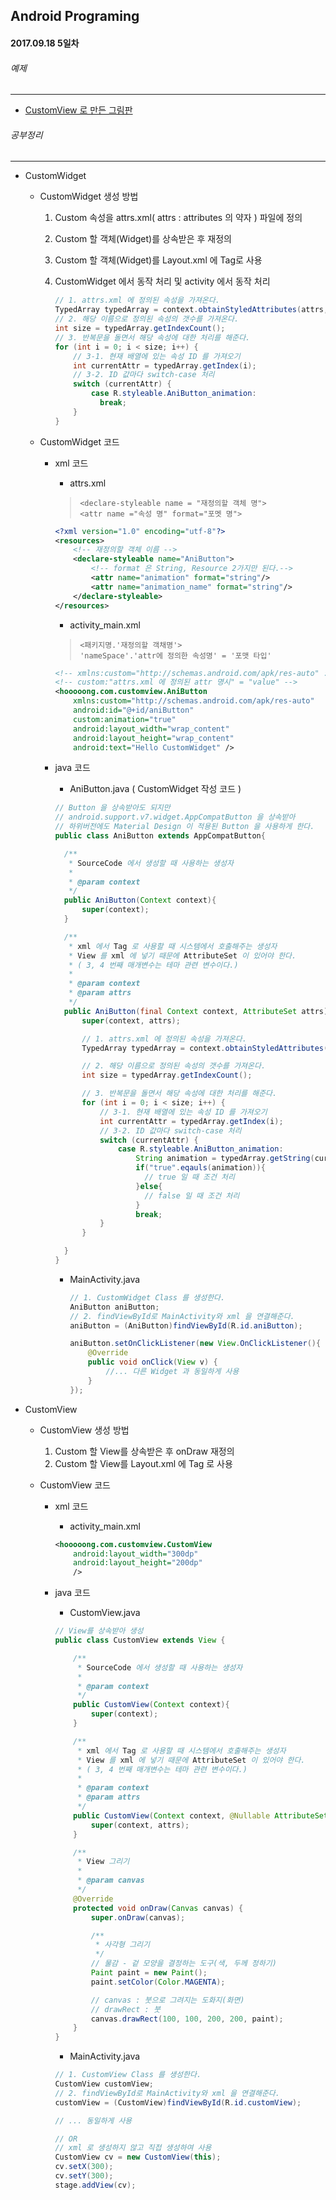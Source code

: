 Android Programing
----------------------------------------------------
#### 2017.09.18 5일차

###### 예제
____________________________________________________

  - [CustomView 로 만든 그림판](https://github.com/Hooooong/DAY11_Drawing.git)


###### 공부정리
____________________________________________________

  - CustomWidget

      - CustomWidget 생성 방법

          1. Custom 속성을 attrs.xml( attrs : attributes 의 약자 ) 파일에 정의
          2. Custom 할 객체(Widget)를 상속받은 후 재정의
          3. Custom 할 객체(Widget)를 Layout.xml 에 Tag로 사용
          4. CustomWidget 에서 동작 처리 및 activity 에서 동작 처리

              ```Java
              // 1. attrs.xml 에 정의된 속성을 가져온다.
              TypedArray typedArray = context.obtainStyledAttributes(attrs, R.styleable.AniButton);
              // 2. 해당 이름으로 정의된 속성의 갯수를 가져온다.
              int size = typedArray.getIndexCount();
              // 3. 반복문을 돌면서 해당 속성에 대한 처리를 해준다.
              for (int i = 0; i < size; i++) {
                  // 3-1. 현재 배열에 있는 속성 ID 를 가져오기
                  int currentAttr = typedArray.getIndex(i);
                  // 3-2. ID 값마다 switch-case 처리
                  switch (currentAttr) {
                      case R.styleable.AniButton_animation:
                        break;
                  }
              }          
              ```

      - CustomWidget 코드

          - xml 코드

              - attrs.xml

              > `<declare-styleable name = "재정의할 객체 명">` <br>
              > `<attr name ="속성 명" format="포멧 명">`

              ```xml
              <?xml version="1.0" encoding="utf-8"?>
              <resources>
                  <!-- 재정의할 객체 이름 -->
                  <declare-styleable name="AniButton">
                      <!-- format 은 String, Resource 2가지만 된다.-->
                      <attr name="animation" format="string"/>
                      <attr name="animation_name" format="string"/>
                  </declare-styleable>
              </resources>
              ```

              - activity_main.xml

              > `<패키지명.'재정의할 객채명'>` <br>
              > `'nameSpace'.'attr에 정의한 속성명' = '포맷 타입'`

              ```xml
              <!-- xmlns:custom="http://schemas.android.com/apk/res-auto" : nameSpace 를 자동으로 지원(custom) -->
              <!-- custom:"attrs.xml 에 정의된 attr 명시" = "value" -->
              <hooooong.com.customview.AniButton
                  xmlns:custom="http://schemas.android.com/apk/res-auto"
                  android:id="@+id/aniButton"
                  custom:animation="true"
                  android:layout_width="wrap_content"
                  android:layout_height="wrap_content"
                  android:text="Hello CustomWidget" />
              ```

          - java 코드

              - AniButton.java ( CustomWidget 작성 코드 )

              ```java
              // Button 을 상속받아도 되지만
              // android.support.v7.widget.AppCompatButton 을 상속받아
              // 하위버전에도 Material Design 이 적용된 Button 을 사용하게 한다.              
              public class AniButton extends AppCompatButton{

                /**
                 * SourceCode 에서 생성할 때 사용하는 생성자
                 *
                 * @param context
                 */
                public AniButton(Context context){
                    super(context);
                }

                /**
                 * xml 에서 Tag 로 사용할 때 시스템에서 호출해주는 생성자
                 * View 를 xml 에 넣기 때문에 AttributeSet 이 있어야 한다.
                 * ( 3, 4 번째 매개변수는 테마 관련 변수이다.)
                 *
                 * @param context
                 * @param attrs
                 */              
                public AniButton(final Context context, AttributeSet attrs) {
                    super(context, attrs);

                    // 1. attrs.xml 에 정의된 속성을 가져온다.
                    TypedArray typedArray = context.obtainStyledAttributes(attrs, R.styleable.AniButton);

                    // 2. 해당 이름으로 정의된 속성의 갯수를 가져온다.
                    int size = typedArray.getIndexCount();

                    // 3. 반복문을 돌면서 해당 속성에 대한 처리를 해준다.
                    for (int i = 0; i < size; i++) {
                        // 3-1. 현재 배열에 있는 속성 ID 를 가져오기
                        int currentAttr = typedArray.getIndex(i);
                        // 3-2. ID 값마다 switch-case 처리
                        switch (currentAttr) {
                            case R.styleable.AniButton_animation:
                                String animation = typedArray.getString(currentAttr);
                                if("true".eqauls(animation)){
                                  // true 일 때 조건 처리
                                }else{
                                  // false 일 때 조건 처리
                                }
                                break;
                        }
                    }

                }
              }
              ```

              - MainActivity.java

                  ```java
                  // 1. CustomWidget Class 를 생성한다.
                  AniButton aniButton;  
                  // 2. findViewById로 MainActivity와 xml 을 연결해준다.
                  aniButton = (AniButton)findViewById(R.id.aniButton);

                  aniButton.setOnClickListener(new View.OnClickListener(){
                      @Override
                      public void onClick(View v) {
                          //... 다른 Widget 과 동일하게 사용
                      }
                  });   
                  ```

  - CustomView

      - CustomView 생성 방법

          1. Custom 할 View를 상속받은 후 onDraw 재정의
          2. Custom 할 View를 Layout.xml 에 Tag 로 사용

      - CustomView 코드

          - xml 코드

              - activity_main.xml

              ```xml
              <hooooong.com.customview.CustomView
                  android:layout_width="300dp"
                  android:layout_height="200dp"
                  />

              ```

          - java 코드

              - CustomView.java

              ```java
              // View를 상속받아 생성
              public class CustomView extends View {

                  /**
                   * SourceCode 에서 생성할 때 사용하는 생성자
                   *
                   * @param context
                   */
                  public CustomView(Context context){
                      super(context);
                  }

                  /**
                   * xml 에서 Tag 로 사용할 때 시스템에서 호출해주는 생성자
                   * View 를 xml 에 넣기 때문에 AttributeSet 이 있어야 한다.
                   * ( 3, 4 번째 매개변수는 테마 관련 변수이다.)
                   *
                   * @param context
                   * @param attrs
                   */
                  public CustomView(Context context, @Nullable AttributeSet attrs) {
                      super(context, attrs);
                  }

                  /**
                   * View 그리기
                   *
                   * @param canvas
                   */
                  @Override
                  protected void onDraw(Canvas canvas) {
                      super.onDraw(canvas);

                      /**
                       * 사각형 그리기
                       */
                      // 물감 - 겉 모양을 결정하는 도구(색, 두께 정하기)
                      Paint paint = new Paint();
                      paint.setColor(Color.MAGENTA);

                      // canvas : 붓으로 그려지는 도화지(화면)
                      // drawRect : 붓
                      canvas.drawRect(100, 100, 200, 200, paint);
                  }
              }
              ```

              - MainActivity.java

              ```java
              // 1. CustomView Class 를 생성한다.
              CustomView customView;  
              // 2. findViewById로 MainActivity와 xml 을 연결해준다.
              customView = (CustomView)findViewById(R.id.customView);

              // ... 동일하게 사용

              // OR
              // xml 로 생성하지 않고 직접 생성하여 사용
              CustomView cv = new CustomView(this);
              cv.setX(300);
              cv.setY(300);
              stage.addView(cv);                  

              ```
